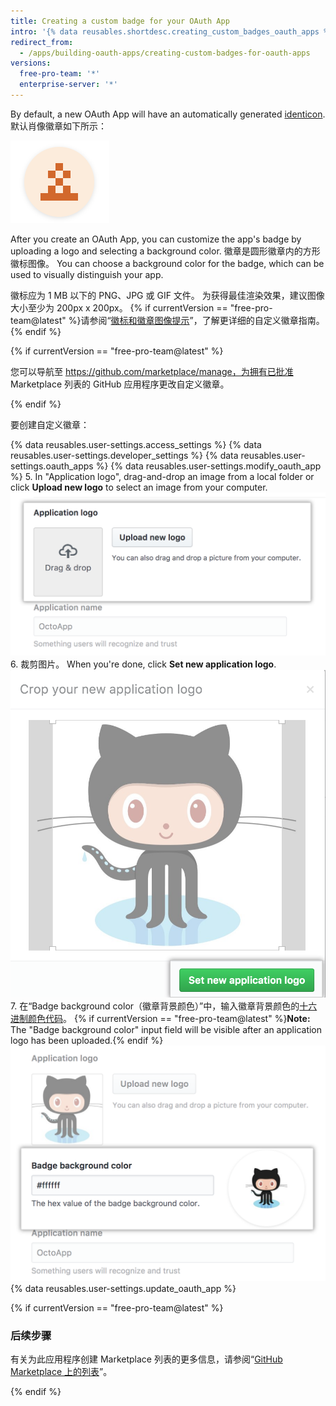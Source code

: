 ```yaml
---
title: Creating a custom badge for your OAuth App
intro: '{% data reusables.shortdesc.creating_custom_badges_oauth_apps %}'
redirect_from:
  - /apps/building-oauth-apps/creating-custom-badges-for-oauth-apps
versions:
  free-pro-team: '*'
  enterprise-server: '*'
---
```





By default, a new OAuth App will have an automatically generated [identicon](https://github.com/blog/1586-identicons). 默认肖像徽章如下所示：

![默认肖像](/assets/images/identicon.png)

After you create an OAuth App, you can customize the app's badge by uploading a logo and selecting a background color. 徽章是圆形徽章内的方形徽标图像。 You can choose a background color for the badge, which can be used to visually distinguish your app.

徽标应为 1 MB 以下的 PNG、JPG 或 GIF 文件。 为获得最佳渲染效果，建议图像大小至少为 200px x 200px。 {% if currentVersion == "free-pro-team@latest" %}请参阅“[徽标和徽章图像提示](/marketplace/listing-on-github-marketplace/writing-github-marketplace-listing-descriptions/#guidelines-for-logos)”，了解更详细的自定义徽章指南。{% endif %}

{% if currentVersion == "free-pro-team@latest" %}

您可以导航至 https://github.com/marketplace/manage，为拥有已批准 Marketplace 列表的 GitHub 应用程序更改自定义徽章。

{% endif %}

要创建自定义徽章：

{% data reusables.user-settings.access_settings %}
{% data reusables.user-settings.developer_settings %}
{% data reusables.user-settings.oauth_apps %}
{% data reusables.user-settings.modify_oauth_app %}
5. In "Application logo", drag-and-drop an image from a local folder or click **Upload new logo** to select an image from your computer. ![上传徽标](/assets/images/oauth-apps/oauth_apps_upload_logo.png)
6. 裁剪图片。 When you're done, click **Set new application logo**. ![裁剪和设置徽标](/assets/images/oauth-apps/oauth_apps_crop_and_set_logo.png)
7. 在“Badge background color（徽章背景颜色）”中，输入徽章背景颜色的[十六进制颜色代码](http://www.color-hex.com/)。
{% if currentVersion == "free-pro-team@latest" %}**Note:** The "Badge background color" input field will be visible after an application logo has been uploaded.{% endif %}
![徽章背景颜色](/assets/images/oauth-apps/oauth_apps_badge_background_color.png)
{% data reusables.user-settings.update_oauth_app %}

{% if currentVersion == "free-pro-team@latest" %}

### 后续步骤

有关为此应用程序创建 Marketplace 列表的更多信息，请参阅“[GitHub Marketplace 上的列表](/marketplace/listing-on-github-marketplace/)”。

{% endif %}
